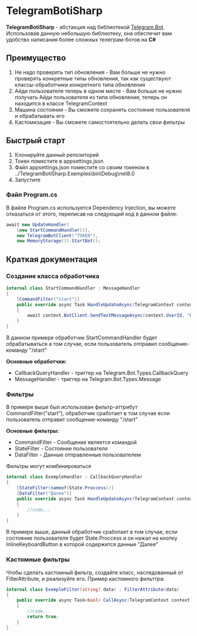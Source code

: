 # TelegramBotiSharp

**TelegramBotiSharp** - абстакция над библиотекой [Telegram.Bot](https://github.com/TelegramBots/Telegram.Bot).
Использовав данную небольшую библиотеку, она обеспечит вам удобство написания более сложных телеграм-ботов на **C#**

## Преимущество
1. Не надо проверять тип обновления - Вам больше не нужно проверять конкретные типы обновления, так как существуют классы-обработчики конкретного типа обновления
2. Айди пользователя теперь в одном месте - Вам больше не нужно получать Айди пользователя из типа обновления, теперь он находится в классе TelegramContext
3. Машина состояния - Вы сможете сохранять состояние пользователя и обрабатывать его
4. Кастомизация - Вы сможете самостоятельно делать свои фильтры
   
## Быстрый старт
1. Клонируйте данный репозиторий
2. Токен поместите в appsettings.json
3. Файл appsettings.json поместите со своим токеном в ../TelegramBotiSharp.Exemples\bin\Debug\net8.0
4. Запустите

### Файл Program.cs
В файле Program.cs используется Dependency Injection, вы можете отказаться от этого, переписав на следующий код в данном файле:
```C#
await new UpdateHandler(
    [new StartCommandHandler()],
    new TelegramBotClient("TOKEN"),
    new MemoryStorage()).StartBot();
```

## Краткая документация
### Создание класса обработчика
```C#
internal class StartCommandHandler : MessageHandler
{
    [CommandFilter("start")]
    public override async Task HandleUpdateAsync(TelegramContext context)
    {
        await context.BotClient.SendTextMessageAsync(context.UserId, "Hello, World!");
    }
}
```
В данном примере обработчик StartCommandHandler будет обрабатываться а том случае, если пользователь отправил сообщение-команду "/start"

**Основные обработчки:**
* CallbackQueryHandler - триггер на Telegram.Bot.Types.CallbackQuery
* MessageHandler - триггер на Telegram.Bot.Types.Message

### Фильтры
В примере выше был использован фильтр-aттрибут CommandFilter("start"), обработчик сработает в том случае если пользователь отправит сообщение-команду "/start"

**Основные фильтры:**
* CommandFilter - Cообщение является командой
* StateFilter - Состояние пользователя
* DataFilter - Данные отправленные пользователем

Фильтры могут комбинироваться

```C#
internal class ExempleHandler : CallbackQueryHandler
{
    [StateFilter(nameof(State.Proccess))]
    [DataFilter("Далее")]
    public override async Task HandleUpdateAsync(TelegramContext context)
    {
        //code...
    }
}
```
В примере выше, данный обработчик сработает в том случае, если состояние пользователя будет State.Proccess и он нажал на кнопку InlineKeyboardButton в которой содержится данные "Далее"
### Кастомные фильтры
Чтобы сделать кастомный фильтр, создайте класс, наследованный от FilterAttribute, и реализуйте его. Пример кастомного фильттра:
```C#
internal class ExempleFilter(string? data) : FilterAttribute(data)
{
    public override async Task<bool> CallAsync(TelegramContext context)
    {
        //code...
        return true;
    }
}
```
